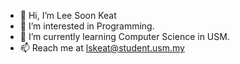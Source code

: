 - 👋 Hi, I’m Lee Soon Keat
- 👀 I’m interested in Programming.
- 🌱 I’m currently learning Computer Science in USM.
- 📫 Reach me at lskeat@student.usm.my

<!---
LSKeat/LSKeat is a ✨ special ✨ repository because its `README.md` (this file) appears on your GitHub profile.
You can click the Preview link to take a look at your changes.
--->
